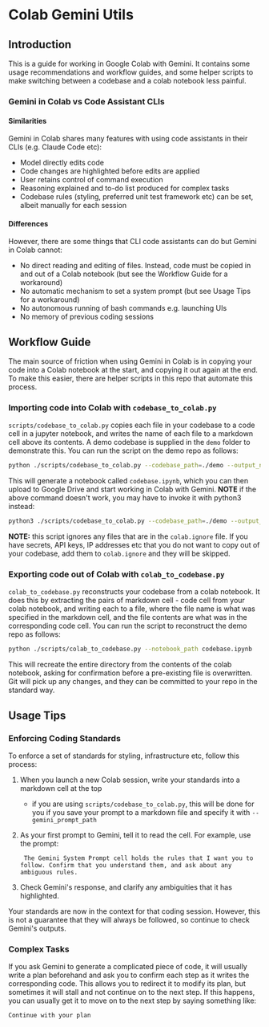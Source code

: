 # Colab Gemini Utils

## Introduction
This is a guide for working in Google Colab with Gemini. It contains some usage recommendations and workflow guides, and some helper scripts to make switching between a codebase and a colab notebook less painful.

### Gemini in Colab vs Code Assistant CLIs

#### Similarities
Gemini in Colab shares many features with using code assistants in their CLIs (e.g. Claude Code etc):
* Model directly edits code
* Code changes are highlighted before edits are applied
* User retains control of command execution
* Reasoning explained and to-do list produced for complex tasks
* Codebase rules (styling, preferred unit test framework etc) can be set, albeit manually for each session

#### Differences
However, there are some things that CLI code assistants can do but Gemini in Colab cannot:
* No direct reading and editing of files. Instead, code must be copied in and out of a Colab notebook (but see the Workflow Guide for a workaround)
* No automatic mechanism to set a system prompt (but see Usage Tips for a workaround)
* No autonomous running of bash commands e.g. launching UIs
* No memory of previous coding sessions

## Workflow Guide
The main source of friction when using Gemini in Colab is in copying your code into a Colab notebook at the start, and copying it out again at the end. To make this easier, there are helper scripts in this repo that automate this process.

### Importing code into Colab with `codebase_to_colab.py`
`scripts/codebase_to_colab.py` copies each file in your codebase to a code cell in a jupyter notebook, and writes the name of each file to a markdown cell above its contents. A demo codebase is supplied in the `demo` folder to demonstrate this. You can run the script on the demo repo as follows:
```bash
python ./scripts/codebase_to_colab.py --codebase_path=./demo --output_notebook=codebase.ipynb --gemini_prompt_path=./prompts/example_prompt.md
```
This will generate a notebook called `codebase.ipynb`, which you can then upload to Google Drive and start working in Colab with Gemini.
**NOTE** if the above command doesn't work, you may have to invoke it with python3 instead:
```bash
python3 ./scripts/codebase_to_colab.py --codebase_path=./demo --output_notebook=codebase.ipynb --gemini_prompt_path=./prompts/example_prompt.md
```

**NOTE:** this script ignores any files that are in the `colab.ignore` file. If you have secrets, API keys, IP addresses etc that you do not want to copy out of your codebase, add them to `colab.ignore` and they will be skipped.

### Exporting code out of Colab with `colab_to_codebase.py`
`colab_to_codebase.py` reconstructs your codebase from a colab notebook. It does this by extracting the pairs of markdown cell - code cell from your colab notebook, and writing each to a file, where the file name is what was specified in the markdown cell, and the file contents are what was in the corresponding code cell. You can run the script to reconstruct the demo repo as follows:
```bash
python ./scripts/colab_to_codebase.py --notebook_path codebase.ipynb
```
This will recreate the entire directory from the contents of the colab notebook, asking for confirmation before a pre-existing file is overwritten. Git will pick up any changes, and they can be committed to your repo in the standard way.

## Usage Tips

### Enforcing Coding Standards
To enforce a set of standards for styling, infrastructure etc, follow this process:
1. When you launch a new Colab session, write your standards into a markdown cell at the top
    * if you are using `scripts/codebase_to_colab.py`, this will be done for you if you save your prompt to a markdown file and specify it with `--gemini_prompt_path`
2. As your first prompt to Gemini, tell it to read the cell. For example, use the prompt:

        The Gemini System Prompt cell holds the rules that I want you to follow. Confirm that you understand them, and ask about any ambiguous rules.
3. Check Gemini's response, and clarify any ambiguities that it has highlighted.

Your standards are now in the context for that coding session. However, this is not a guarantee that they will always be followed, so continue to check Gemini's outputs.

### Complex Tasks
If you ask Gemini to generate a complicated piece of code, it will usually write a plan beforehand and ask you to confirm each step as it writes the corresponding code. This allows you to redirect it to modify its plan, but sometimes it will stall and not continue on to the next step. If this happens, you can usually get it to move on to the next step by saying something like:
```
Continue with your plan
```